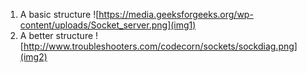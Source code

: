 1. A basic structure ![https://media.geeksforgeeks.org/wp-content/uploads/Socket_server.png](img1) 
2. A better structure ![http://www.troubleshooters.com/codecorn/sockets/sockdiag.png](img2)
